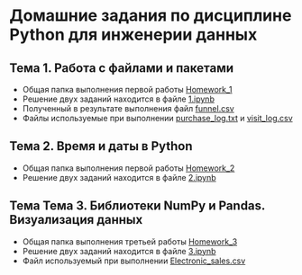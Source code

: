 # Домашние задания по дисциплине Python для инженерии данных
## Тема 1. Работа с файлами и пакетами
- Общая папка выполнения первой работы [Homework_1](https://github.com/ThisisFinee/HSE_DE_Python_Homework/tree/c7f1cb00ddddebd1ce5c501a485a05e32248470c/Homework_1)
- Решение двух заданий находится в файле [1.ipynb](https://github.com/ThisisFinee/HSE_DE_Python_Homework/blob/c7f1cb00ddddebd1ce5c501a485a05e32248470c/Homework_1/1.ipynb)
- Полученный в результате выполнения файл [funnel.csv](https://github.com/ThisisFinee/HSE_DE_Python_Homework/blob/c7f1cb00ddddebd1ce5c501a485a05e32248470c/Homework_1/funnel.csv)
- Файлы используемые при выполнении [purchase_log.txt](https://github.com/ThisisFinee/HSE_DE_Python_Homework/blob/c7f1cb00ddddebd1ce5c501a485a05e32248470c/Homework_1/purchase_log.txt) и [visit_log.csv](https://github.com/ThisisFinee/HSE_DE_Python_Homework/blob/c7f1cb00ddddebd1ce5c501a485a05e32248470c/Homework_1/visit_log.csv)
## Тема 2. Время и даты в Python
- Общая папка выполнения первой работы [Homework_2](https://github.com/ThisisFinee/HSE_DE_Python_Homework/tree/93c77d5f0d106aa6ef3fc1f4659c1a27cb8e2ca4/Homework_2)
- Решение двух заданий находится в файле [2.ipynb](https://github.com/ThisisFinee/HSE_DE_Python_Homework/blob/93c77d5f0d106aa6ef3fc1f4659c1a27cb8e2ca4/Homework_2/2.ipynb)
## Тема	Тема 3. Библиотеки NumPy и Pandas. Визуализация данных
- Общая папка выполнения третьей работы [Homework_3](https://github.com/ThisisFinee/HSE_DE_Python_Homework/tree/e7205771a4444169e834faf12f208312eb85a4e5/Homework_3)
- Решение двух заданий находится в файле [3.ipynb](https://github.com/ThisisFinee/HSE_DE_Python_Homework/blob/e7205771a4444169e834faf12f208312eb85a4e5/Homework_3/3.ipynb)
- Файл используемый при выполнении [Electronic_sales.csv](https://github.com/ThisisFinee/HSE_DE_Python_Homework/blob/e7205771a4444169e834faf12f208312eb85a4e5/Homework_3/Electronic_sales.csv)
